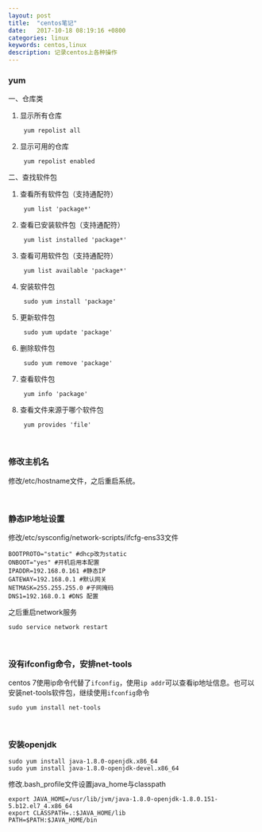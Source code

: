 ```yaml
---
layout: post
title:  "centos笔记"
date:   2017-10-18 08:19:16 +0800
categories: linux
keywords: centos,linux
description: 记录centos上各种操作
---
```


### yum

一、仓库类

1. 显示所有仓库

        yum repolist all

2. 显示可用的仓库

        yum repolist enabled

二、查找软件包

1. 查看所有软件包（支持通配符）

        yum list 'package*'

2. 查看已安装软件包（支持通配符）

        yum list installed 'package*'

3. 查看可用软件包（支持通配符）

        yum list available 'package*'

4. 安装软件包

        sudo yum install 'package'

5. 更新软件包

        sudo yum update 'package'

6. 删除软件包

        sudo yum remove 'package'

7. 查看软件包

        yum info 'package'

8. 查看文件来源于哪个软件包

        yum provides 'file'

<br/>

### 修改主机名

修改/etc/hostname文件，之后重启系统。

<br/>

### 静态IP地址设置

修改/etc/sysconfig/network-scripts/ifcfg-ens33文件

```shell
BOOTPROTO="static" #dhcp改为static   
ONBOOT="yes" #开机启用本配置  
IPADDR=192.168.0.161 #静态IP  
GATEWAY=192.168.0.1 #默认网关  
NETMASK=255.255.255.0 #子网掩码  
DNS1=192.168.0.1 #DNS 配置  
```

之后重启network服务

```shell
sudo service network restart
```

<br/>

### 没有ifconfig命令，安排net-tools

centos 7使用ip命令代替了`ifconfig`，使用`ip addr`可以查看ip地址信息。也可以安装net-tools软件包，继续使用`ifconfig`命令

```shell
sudo yum install net-tools
```

<br/>

### 安装openjdk

```shell
sudo yum install java-1.8.0-openjdk.x86_64
sudo yum install java-1.8.0-openjdk-devel.x86_64
```

修改.bash_profile文件设置java_home与classpath

```shell
export JAVA_HOME=/usr/lib/jvm/java-1.8.0-openjdk-1.8.0.151-5.b12.el7_4.x86_64
export CLASSPATH=.:$JAVA_HOME/lib
PATH=$PATH:$JAVA_HOME/bin
```
